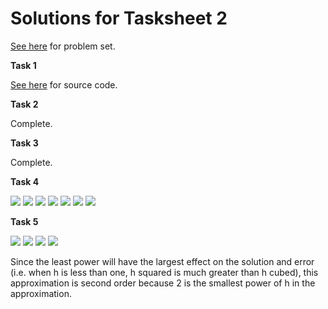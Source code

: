 # Solutions for Tasksheet 2 
[See here](https://github.com/jvkoebbe/math4610/blob/master/tasksheets/tasksheet_02/pdf/tasksheet_02.pdf) for problem set.

**Task 1**

[See here](https://github.com/chazcornwall/math4610/blob/master/src/tasksheet2/derivativeApprox.cpp) for source code.

**Task 2**

Complete.

**Task 3**

Complete.

**Task 4**

<img src="https://render.githubusercontent.com/render/math?math=f^{'}(a) \approx \frac{f(a%2Bh) - f(a-h)}{2h}">

<img src="https://render.githubusercontent.com/render/math?math=f(a%2Bh) = \sum_{n=0}^{\infty}\frac{f^{(n)}(a)}{n!}(a%2Bh-a)^{n} \approx f(a) %2B f^{'}(a)h %2B \frac{1}{2}f^{''}(a)h^{2}  %2B \frac{1}{6}f^{'''}(a)h^{3} %2B ...">

<img src="https://render.githubusercontent.com/render/math?math=f(a-h) = \sum_{n=0}^{\infty}\frac{f^{(n)}(a)}{n!}(a-h-a)^{n} \approx f(a) - f^{'}(a)h %2B \frac{1}{2}f^{''}(a)h^{2}  - \frac{1}{6}f^{'''}(a)h^{3} %2B ...">

<img src="https://render.githubusercontent.com/render/math?math=f(a%2Bh) - f(a-h) = 2f^{'}(a)h %2B \frac{1}{3}f^{'''}(a)h^{3} %2B ...">

<img src="https://render.githubusercontent.com/render/math?math=\frac{f(a%2Bh) - f(a-h)}{2h} = f^{'}(a) %2B \frac{1}{6}f^{'''}(a)h^{2} %2B ...">

<img src="https://render.githubusercontent.com/render/math?math=e = f^{'}(a) -  \frac{f(a%2Bh) - f(a-h)}{2h}">

<img src="https://render.githubusercontent.com/render/math?math=e = \frac{1}{6}f^{'''}(\xi)h^{2} \leq Ch^{2}">

**Task 5**

<img src="https://render.githubusercontent.com/render/math?math=f^{''}(a) \approx \frac{f(a%2Bh) - 2f(a) %2B f(a-h)}{h^{2}}">

<img src="https://render.githubusercontent.com/render/math?math=f^{''}(a) \approx f^{''}(a) %2B \frac{1}{12}f^{(4)}(a)h^{2} %2B \frac{1}{360}f^{(6)}(a)h^{4} %2B ...">

<img src="https://render.githubusercontent.com/render/math?math=e = f^{''}(a) -  [f^{''}(a) %2B \frac{1}{12}f^{(4)}(a)h^{2} %2B \frac{1}{360}f^{(6)}(a)h^{4} %2B ...]">

<img src="https://render.githubusercontent.com/render/math?math=e = \frac{1}{12}f^{(4)}(\xi)h^{2} \leq Ch^{2}">

Since the least power will have the largest effect on the solution and error (i.e. when h is less than one, h squared is much greater than h cubed), this approximation is second order because 2 is the smallest power of h in the approximation.

